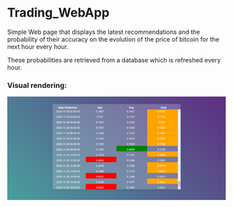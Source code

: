 # Trading_WebApp

Simple Web page that displays the latest recommendations and the probability of their accuracy on the evolution of the price of bitcoin for the next hour every hour.

These probabilities are retrieved from a database which is refreshed every hour.

### Visual rendering:
![Screenshot](/README_images/webApp.png)